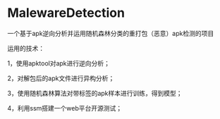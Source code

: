 # MalewareDetection
一个基于apk逆向分析并运用随机森林分类的重打包（恶意）apk检测的项目

运用的技术：

1，使用apktool对apk进行逆向分析；

2，对解包后的apk文件进行异构分析；

3，使用随机森林算法对带标签的apk样本进行训练，得到模型；

4，利用ssm搭建一个web平台开源测试；
